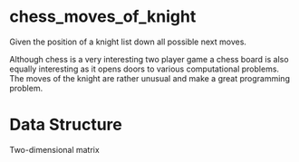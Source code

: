 # chess_moves_of_knight
Given the position of a knight list down all possible next moves.

Although chess is a very interesting two player game a chess board is also equally interesting as it opens doors to various computational problems. The moves of the knight are rather unusual and make a great programming problem.
# Data Structure
Two-dimensional matrix
